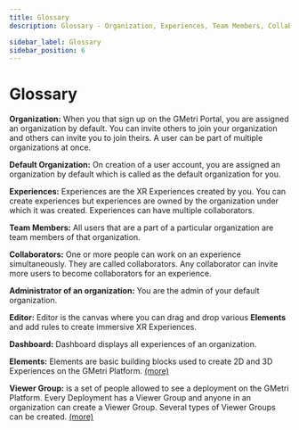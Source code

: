 ```yaml
---
title: Glossary
description: Glossary - Organization, Experiences, Team Members, Collaborators, Administrator of an organization, Editor, Dashboard, Elements, Viewer Groups - GMetri Documentation.

sidebar_label: Glossary
sidebar_position: 6
---
```


# Glossary

**Organization:** When you that sign up on the GMetri Portal, you are assigned an organization by default. You can invite others to join your organization and others can invite you to join theirs. A user can be part of multiple organizations at once.

**Default Organization:** On creation of a user account, you are assigned an organization by default which is called as the default organization for you. 

**Experiences:** Experiences are the XR Experiences created by you. You can create experiences but experiences are owned by the organization under which it was created. Experiences can have multiple collaborators. 

**Team Members:** All users that are a part of a particular organization are team members of that organization.

**Collaborators:** One or more people can work on an experience simultaneously. They are called collaborators. Any collaborator can invite more users to become collaborators for an experience.

**Administrator of an organization:** You are the admin of your default organization.

**Editor:** Editor is the canvas where you can drag and drop various **Elements** and add rules to create immersive XR Experiences.

**Dashboard:** Dashboard displays all experiences of an organization.

**Elements:** Elements are basic building blocks used to create 2D and 3D Experiences on the GMetri Platform. [(more)](../../Features/Create/Elements/)

**Viewer Group:** is a set of people allowed to see a deployment on the GMetri Platform. Every Deployment has a Viewer Group and anyone in an organization can create a Viewer Group. Several types of Viewer Groups can be created. 
[(more)](../../Features/Publish/Authentication/viewer_groups/)
